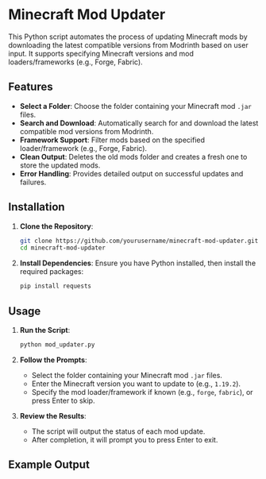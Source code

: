 # Minecraft Mod Updater

This Python script automates the process of updating Minecraft mods by downloading the latest compatible versions from Modrinth based on user input. It supports specifying Minecraft versions and mod loaders/frameworks (e.g., Forge, Fabric).

## Features

- **Select a Folder**: Choose the folder containing your Minecraft mod `.jar` files.
- **Search and Download**: Automatically search for and download the latest compatible mod versions from Modrinth.
- **Framework Support**: Filter mods based on the specified loader/framework (e.g., Forge, Fabric).
- **Clean Output**: Deletes the old mods folder and creates a fresh one to store the updated mods.
- **Error Handling**: Provides detailed output on successful updates and failures.

## Installation

1. **Clone the Repository**:
    ```bash
    git clone https://github.com/yourusername/minecraft-mod-updater.git
    cd minecraft-mod-updater
    ```

2. **Install Dependencies**:
    Ensure you have Python installed, then install the required packages:
    ```bash
    pip install requests
    ```

## Usage

1. **Run the Script**:
    ```bash
    python mod_updater.py
    ```

2. **Follow the Prompts**:
    - Select the folder containing your Minecraft mod `.jar` files.
    - Enter the Minecraft version you want to update to (e.g., `1.19.2`).
    - Specify the mod loader/framework if known (e.g., `forge`, `fabric`), or press Enter to skip.

3. **Review the Results**:
    - The script will output the status of each mod update.
    - After completion, it will prompt you to press Enter to exit.

## Example Output

